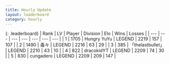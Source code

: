 ```yaml
---
title: Hourly Update
layout: leaderboard
category: hourly
---
```


{: .leaderboard}
| Rank | LV | Player | Division | Elo | Wins | Losses |
| --- | --- | --- | --- | --- | --- | --- |
| <span data-change="0">1</span> | 1705 | <span title="ID: 366840">Hungry YuYu</span> | LEGEND | <span data-change="0">2219</span> | <span data-change="0">157</span> | <span data-change="0">107</span> |
| <span data-change="0">2</span> | 1490 | <span title="ID: 451068">毒々</span> | LEGEND | <span data-change="0">2216</span> | <span data-change="0">63</span> | <span data-change="0">29</span> |
| <span data-change="0">3</span> | 385 | <span title="ID: 641994">「thelastbullet」</span> | LEGEND | <span data-change="0">2210</span> | <span data-change="0">43</span> | <span data-change="0">10</span> |
| <span data-change="0">4</span> | 822 | <span title="ID: 4106">dracokidYT</span> | LEGEND | <span data-change="0">2209</span> | <span data-change="0">74</span> | <span data-change="0">30</span> |
| <span data-change="0">5</span> | 830 | <span title="ID: 54134">cungadero</span> | LEGEND | <span data-change="0">2209</span> | <span data-change="0">209</span> | <span data-change="0">147</span> |